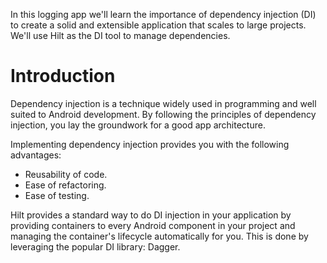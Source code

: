 In this logging app we'll learn the importance of dependency injection (DI) to create a solid and extensible application that scales to large projects. We'll use Hilt as the DI tool to manage dependencies.


# Introduction
Dependency injection is a technique widely used in programming and well suited
to Android development. By following the principles of dependency injection, you
lay the groundwork for a good app architecture.

Implementing dependency injection provides you with the following advantages:
* Reusability of code.
* Ease of refactoring.
* Ease of testing.

Hilt provides a standard way to do DI injection in your application by providing containers to every Android component in your project and managing the container's lifecycle automatically for you. This is done by leveraging the popular DI library: Dagger.
